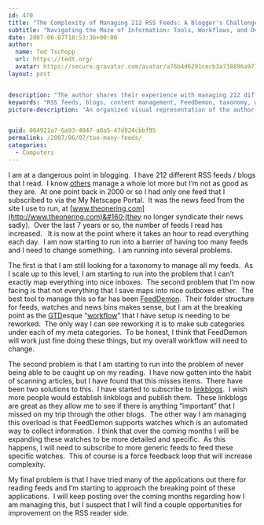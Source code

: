 ```yaml
---
id: 470
title: "The Complexity of Managing 212 RSS Feeds: A Blogger's Challenge"
subtitle: "Navigating the Maze of Information: Tools, Workflows, and Overload"
date: 2007-06-07T18:53:36+00:00
author:
  name: Ted Tschopp
  url: https://tedt.org/
  avatar: https://secure.gravatar.com/avatar/a76b4d6291cecb3a738896a971bfb903?s=512&d=mp&r=g
layout: post


description: "The author shares their experience with managing 212 different RSS feeds and blogs, highlighting the struggles with taxonomy, workflow, scanning articles, linkblogs, and the limits of current feed reading applications. This article provides a unique perspective on the challenges faced by avid content consumers and hints at potential areas for improvement in RSS reader technology."
keywords: "RSS feeds, blogs, content management, FeedDemon, taxonomy, workflow, GTD, linkblogs, reading overload, scanning articles, information overload, feed reading applications"
picture-description: "An organized visual representation of the author's feed reading structure, featuring icons for different feeds, linkblogs, folders, and watches, and arrows illustrating the complex workflow. This diagram helps to illustrate the depth of the management challenge the author faces."


guid: 064921a7-6a93-4047-a8a5-47d924cbbf95
permalink: /2007/06/07/too-many-feeds/
categories:
  - Computers
---
```

I am at a dangerous point in blogging.&#160; I have 212 different RSS feeds / blogs that I read.&#160; I know [others](http://scobleizer.com/2007/01/03/25000-items-read-on-google-reader/) manage a whole lot more but I’m not as good as they are.&#160;&#160;At one point back in 2000 or so I had only one feed that I subscribed to via the My Netscape Portal.&#160; It was the news feed from the site I use to run, at [www.theonering.com](http://www.theonering.com)&#160;(they no longer syndicate their news sadly).&#160; Over the last 7 years or so, the number of feeds I read has increased.&#160; &#160;It is now at the point where it takes an hour to read everything each day.&#160; I am now starting to run into a barrier of having too many feeds and I need to change something.&#160; I am running into several problems.&#160; 

The first is that I am still looking for a taxonomy to manage all my feeds.&#160; As I scale up to this level, I am starting to run into the problem that I can’t exactly map everything into nice inboxes.&#160; The second problem that I’m now facing is that not everything that I save maps into nice outboxes either.&#160; The best tool to manage this so far has been [FeedDemon](http://www.newsgator.com/Individuals/FeedDemon/).&#160; Their folder structure for feeds,&#160;watches and news bins makes sense, but I&#160;am at the breaking point as the [GTD](http://en.wikipedia.org/wiki/Getting_Things_Done)esque “[workflow](http://www.flickr.com/photos/koolpal/8872490/in/photostream/)” that I have setup is needing to be reworked.&#160; The only way I can see reworking it is to make sub categories under each of my meta categories.&#160; To be honest, I think that FeedDemon will work just fine doing these things, but my overall workflow will need to change.

The second problem is that I am starting to run into the problem of never being able to be caught up on my reading.&#160; I have now gotten into the habit of scanning articles, but I have found that this misses items.&#160; There have been two solutions to this.&#160; I have started to subscribe to [linkblogs](http://en.wikipedia.org/wiki/Linklog).&#160; I wish more people would establish linkblogs and publish them.&#160; These linkblogs are great as they allow me to see if there is anything “important” that I missed on my trip through the other blogs.&#160; The other way I am managing this overload is that FeedDemon supports watches which is an automated way to collect information.&#160; I think that over the coming months I will be expanding these watches to be more detailed and specific.&#160; As this happens, I will need to subscribe to more generic feeds to feed these specific watches.&#160; This of course is a force feedback loop that will increase complexity.

My final problem is that I have tried many of the applications out there for reading feeds and I’m starting to approach the breaking point of these applications.&#160; I will keep posting over the coming months regarding how I am managing this, but I suspect that I will find a couple opportunities for improvement on the RSS reader side.